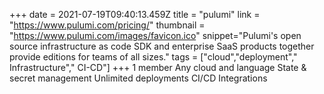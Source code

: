 +++
date = 2021-07-19T09:40:13.459Z
title = "pulumi"
link = "https://www.pulumi.com/pricing/"
thumbnail = "https://www.pulumi.com/images/favicon.ico"
snippet="Pulumi's open source infrastructure as code SDK and enterprise SaaS products together provide editions for teams of all sizes."
tags = ["cloud","deployment"," Infrastructure"," CI-CD"]
+++
 1 member
 Any cloud and language
 State & secret management
 Unlimited deployments
 CI/CD Integrations
